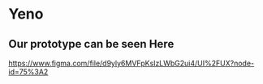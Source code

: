 # Yeno

## Our prototype can be seen Here

https://www.figma.com/file/d9yly6MVFpKsIzLWbG2ui4/UI%2FUX?node-id=75%3A2
